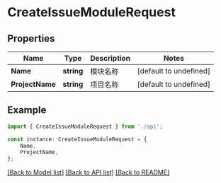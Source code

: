 # CreateIssueModuleRequest


## Properties

Name | Type | Description | Notes
------------ | ------------- | ------------- | -------------
**Name** | **string** | 模块名称 | [default to undefined]
**ProjectName** | **string** | 项目名称 | [default to undefined]

## Example

```typescript
import { CreateIssueModuleRequest } from './api';

const instance: CreateIssueModuleRequest = {
    Name,
    ProjectName,
};
```

[[Back to Model list]](../README.md#documentation-for-models) [[Back to API list]](../README.md#documentation-for-api-endpoints) [[Back to README]](../README.md)
